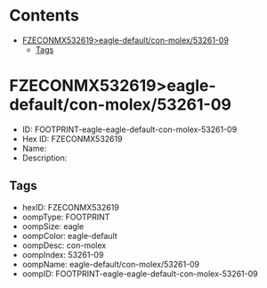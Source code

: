 



Contents
========

* [FZECONMX532619>eagle-default/con-molex/53261-09](#fzeconmx532619eagle-defaultcon-molex53261-09)
	* [Tags](#tags)

# FZECONMX532619>eagle-default/con-molex/53261-09

- ID: FOOTPRINT-eagle-eagle-default-con-molex-53261-09
- Hex ID: FZECONMX532619
- Name: 
- Description: 

## Tags

- hexID: FZECONMX532619
- oompType: FOOTPRINT
- oompSize: eagle
- oompColor: eagle-default
- oompDesc: con-molex
- oompIndex: 53261-09
- oompName: eagle-default/con-molex/53261-09
- oompID: FOOTPRINT-eagle-eagle-default-con-molex-53261-09
